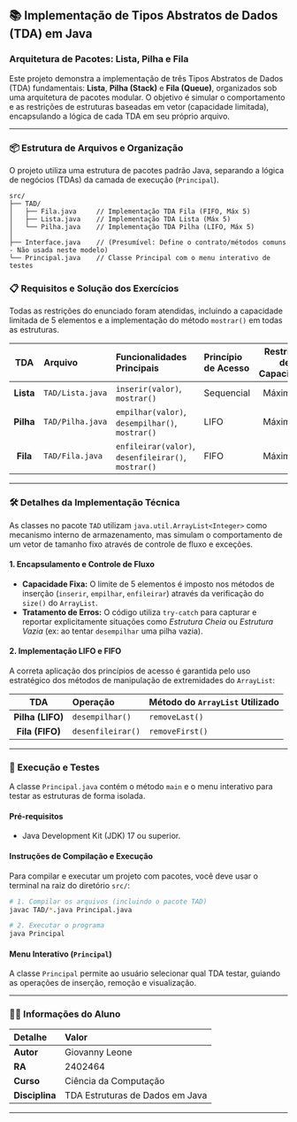 ## 📚 Implementação de Tipos Abstratos de Dados (TDA) em Java

### Arquitetura de Pacotes: Lista, Pilha e Fila

Este projeto demonstra a implementação de três Tipos Abstratos de Dados (TDA) fundamentais: **Lista**, **Pilha (Stack)** e **Fila (Queue)**, organizados sob uma arquitetura de pacotes modular. O objetivo é simular o comportamento e as restrições de estruturas baseadas em vetor (capacidade limitada), encapsulando a lógica de cada TDA em seu próprio arquivo.

-----

### 📦 Estrutura de Arquivos e Organização

O projeto utiliza uma estrutura de pacotes padrão Java, separando a lógica de negócios (TDAs) da camada de execução (`Principal`).

```
src/
├── TAD/
│   ├── Fila.java     // Implementação TDA Fila (FIFO, Máx 5)
│   ├── Lista.java    // Implementação TDA Lista (Máx 5)
│   └── Pilha.java    // Implementação TDA Pilha (LIFO, Máx 5)
│
├── Interface.java    // (Presumível: Define o contrato/métodos comuns - Não usada neste modelo)
└── Principal.java    // Classe Principal com o menu interativo de testes
```

### 📋 Requisitos e Solução dos Exercícios

Todas as restrições do enunciado foram atendidas, incluindo a capacidade limitada de 5 elementos e a implementação do método `mostrar()` em todas as estruturas.

| TDA | Arquivo | Funcionalidades Principais | Princípio de Acesso | Restrição de Capacidade |
| :---: | :--- | :--- | :--- | :---: |
| **Lista** | `TAD/Lista.java` | `inserir(valor)`, `mostrar()` | Sequencial | Máximo: **5** |
| **Pilha** | `TAD/Pilha.java` | `empilhar(valor)`, `desempilhar()`, `mostrar()` | LIFO | Máximo: **5** |
| **Fila** | `TAD/Fila.java` | `enfileirar(valor)`, `desenfileirar()`, `mostrar()` | FIFO | Máximo: **5** |

-----

### 🛠️ Detalhes da Implementação Técnica

As classes no pacote `TAD` utilizam `java.util.ArrayList<Integer>` como mecanismo interno de armazenamento, mas simulam o comportamento de um vetor de tamanho fixo através de controle de fluxo e exceções.

#### 1\. Encapsulamento e Controle de Fluxo

* **Capacidade Fixa:** O limite de 5 elementos é imposto nos métodos de inserção (`inserir`, `empilhar`, `enfileirar`) através da verificação do `size()` do `ArrayList`.
* **Tratamento de Erros:** O código utiliza `try-catch` para capturar e reportar explicitamente situações como *Estrutura Cheia* ou *Estrutura Vazia* (ex: ao tentar `desempilhar` uma pilha vazia).

#### 2\. Implementação LIFO e FIFO

A correta aplicação dos princípios de acesso é garantida pelo uso estratégico dos métodos de manipulação de extremidades do `ArrayList`:

| TDA | Operação | Método do `ArrayList` Utilizado |
| :---: | :--- | :--- |
| **Pilha (LIFO)** | `desempilhar()` | `removeLast()` |
| **Fila (FIFO)** | `desenfileirar()` | `removeFirst()` |

-----

### 🚀 Execução e Testes

A classe `Principal.java` contém o método `main` e o menu interativo para testar as estruturas de forma isolada.

#### Pré-requisitos

* Java Development Kit (JDK) 17 ou superior.

#### Instruções de Compilação e Execução

Para compilar e executar um projeto com pacotes, você deve usar o terminal na raiz do diretório `src/`:

```bash
# 1. Compilar os arquivos (incluindo o pacote TAD)
javac TAD/*.java Principal.java

# 2. Executar o programa
java Principal
```

#### Menu Interativo (`Principal`)

A classe `Principal` permite ao usuário selecionar qual TDA testar, guiando as operações de inserção, remoção e visualização.

-----

### 👨‍🏫 Informações do Aluno

| Detalhe | Valor |
| :--- | :--- |
| **Autor** | Giovanny Leone |
| **RA** | 2402464 |
| **Curso** | Ciência da Computação |
| **Disciplina** | TDA Estruturas de Dados em Java |

-----